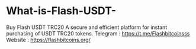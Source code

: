 # What-is-Flash-USDT-
Buy Flash USDT TRC20 A secure and efficient platform for instant purchasing of USDT TRC20 tokens. Telegram : https://t.me/Flashbitcoinsss Website : https://flashbitcoins.org/
